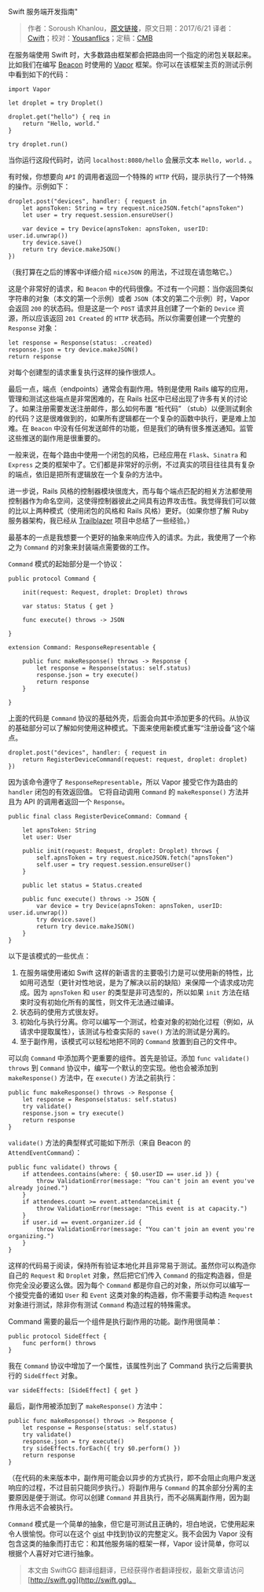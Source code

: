 Swift 服务端开发指南"

> 作者：Soroush Khanlou，[原文链接](http://khanlou.com/2017/06/server-side-commands)，原文日期：2017/6/21
> 译者：[Cwift](http://weibo.com/277195544)；校对：[Yousanflics](http://blog.yousanflics.com.cn)；定稿：[CMB](https://github.com/chenmingbiao)
  









在服务端使用 Swift 时，大多数路由框架都会把路由同一个指定的闭包关联起来。比如我们在编写 [Beacon](http://beacon.party)  时使用的 [Vapor](https://vapor.codes) 框架。你可以在该框架主页的测试示例中看到如下的代码：



    
    import Vapor
    
    let droplet = try Droplet()
    
    droplet.get("hello") { req in
        return "Hello, world."
    }
    
    try droplet.run()

当你运行这段代码时，访问 `localhost:8080/hello` 会展示文本 `Hello, world.` 。

有时候，你想要向 `API` 的调用者返回一个特殊的 `HTTP` 代码，提示执行了一个特殊的操作。示例如下：

    
    droplet.post("devices", handler: { request in
    	let apnsToken: String = try request.niceJSON.fetch("apnsToken")
    	let user = try request.session.ensureUser()
        
    	var device = try Device(apnsToken: apnsToken, userID: user.id.unwrap())
    	try device.save()
    	return try device.makeJSON()
    })

（我打算在之后的博客中详细介绍 `niceJSON` 的用法，不过现在请忽略它。）

这是个非常好的请求，和 `Beacon` 中的代码很像。不过有一个问题：当你返回类似字符串的对象（本文的第一个示例）或者 `JSON`（本文的第二个示例）时，Vapor 会返回 `200` 的状态码。但是这是一个 `POST` 请求并且创建了一个新的 `Device` 资源，所以应该返回 `201 Created` 的 `HTTP` 状态码。所以你需要创建一个完整的 `Response` 对象：

    
    let response = Response(status: .created)
    response.json = try device.makeJSON()
    return response

对每个创建型的请求重复执行这样的操作很烦人。

最后一点，端点（endpoints）通常会有副作用。特别是使用 Rails 编写的应用，管理和测试这些端点是非常困难的，在 Rails 社区中已经出现了许多有关的讨论了。如果注册需要发送注册邮件，那么如何布置 “桩代码” （stub）以便测试剩余的代码？这是很难做到的，如果所有逻辑都在一个复杂的函数中执行，更是难上加难。在 `Beacon` 中没有任何发送邮件的功能，但是我们的确有很多推送通知。监管这些推送的副作用是很重要的。

一般来说，在每个路由中使用一个闭包的风格，已经应用在 `Flask`、`Sinatra` 和 `Express` 之类的框架中了。它们都是非常好的示例，不过真实的项目往往具有复杂的端点，依旧是把所有逻辑放在一个复杂的方法中。

进一步说，Rails 风格的控制器模块很庞大，而与每个端点匹配的相关方法都使用控制器作为命名空间，这使得控制器彼此之间具有边界攻击性。我觉得我们可以做的比以上两种模式（使用闭包的风格和 Rails 风格）更好。（如果你想了解 Ruby 服务器架构，我已经从 [Trailblazer](https://github.com/trailblazer/trailblazer) 项目中总结了一些经验。）

最基本的一点是我想要一个更好的抽象来响应传入的请求。为此，我使用了一个称之为 `Command` 的对象来封装端点需要做的工作。

`Command` 模式的起始部分是一个协议：

    
    public protocol Command {
    
    	init(request: Request, droplet: Droplet) throws
        
    	var status: Status { get }
    
    	func execute() throws -> JSON
    	
    }
    
    extension Command: ResponseRepresentable {
        
    	public func makeResponse() throws -> Response {
    		let response = Response(status: self.status)
    		response.json = try execute()
    		return response
    	}
        
    }

上面的代码是 `Command` 协议的基础外壳，后面会向其中添加更多的代码。从协议的基础部分可以了解如何使用这种模式。下面来使用新模式重写“注册设备”这个端点。

    
    droplet.post("devices", handler: { request in
    	return RegisterDeviceCommand(request: request, droplet: droplet)
    })

因为该命令遵守了 `ResponseRepresentable`，所以 Vapor 接受它作为路由的 `handler` 闭包的有效返回值。 它将自动调用 `Command` 的 `makeResponse()` 方法并且为 API 的调用者返回一个 `Response`。

    
    public final class RegisterDeviceCommand: Command {
    
    	let apnsToken: String
    	let user: User
    
    	public init(request: Request, droplet: Droplet) throws {
    		self.apnsToken = try request.niceJSON.fetch("apnsToken")
    		self.user = try request.session.ensureUser()
    	}
    
    	public let status = Status.created
    
    	public func execute() throws -> JSON {
    		var device = try Device(apnsToken: apnsToken, userID: user.id.unwrap())
    		try device.save()
    		return try device.makeJSON()
    	}
    }

以下是该模式的一些优点：

1. 在服务端使用诸如 Swift 这样的新语言的主要吸引力是可以使用新的特性，比如用可选型（更针对性地说，是为了解决以前的缺陷）来保障一个请求成功完成。因为 `apnsToken` 和 `user` 的类型是非可选型的，所以如果 `init` 方法在结束时没有初始化所有的属性，则文件无法通过编译。
2. 状态码的使用方式很友好。
3. 初始化与执行分离。你可以编写一个测试，检查对象的初始化过程（例如，从请求中提取属性），该测试与检查实际的 `save()` 方法的测试是分离的。
4. 至于副作用，该模式可以轻松地把不同的 `Command` 放置到自己的文件中。

可以向 `Command` 中添加两个更重要的组件。首先是验证。添加 `func validate() throws` 到 `Command` 协议中，编写一个默认的空实现。他也会被添加到 `makeResponse()` 方法中，在 `execute()` 方法之前执行：

    
    public func makeResponse() throws -> Response {
    	let response = Response(status: self.status)
    	try validate()
    	response.json = try execute()
    	return response
    }

`validate()` 方法的典型样式可能如下所示（来自 Beacon 的 `AttendEventCommand`）：

    
    public func validate() throws {
    	if attendees.contains(where: { $0.userID == user.id }) {
    		throw ValidationError(message: "You can't join an event you've already joined.")
    	}
    	if attendees.count >= event.attendanceLimit {
    		throw ValidationError(message: "This event is at capacity.")
    	}
    	if user.id == event.organizer.id {
    		throw ValidationError(message: "You can't join an event you're organizing.")
    	}
    }

这样的代码易于阅读，保持所有验证本地化并且非常易于测试。虽然你可以构造你自己的 `Request` 和 `Droplet` 对象，然后把它们传入 `Command` 的指定构造器，但是你完全没必要这么做。因为每个 `Command` 都是你自己的对象，所以你可以编写一个接受完备的诸如 `User` 和 `Event` 这类对象的构造器，你不需要手动构造 `Request` 对象进行测试，除非你有测试 `Command` 构造过程的特殊需求。

Command 需要的最后一个组件是执行副作用的功能。副作用很简单：

    
    public protocol SideEffect {
    	func perform() throws
    }

我在 `Command` 协议中增加了一个属性，该属性列出了 Command 执行之后需要执行的 `SideEffect` 对象。

    
    var sideEffects: [SideEffect] { get }

最后，副作用被添加到了 `makeResponse()` 方法中：

    
    public func makeResponse() throws -> Response {
    	let response = Response(status: self.status)
    	try validate()
    	response.json = try execute()
    	try sideEffects.forEach({ try $0.perform() })
    	return response
    }

（在代码的未来版本中，副作用可能会以异步的方式执行，即不会阻止向用户发送响应的过程，不过目前只能同步执行。）将副作用与 `Command` 的其余部分分离的主要原因是便于测试。你可以创建 `Command` 并且执行，而不必隔离副作用，因为副作用永远不会被执行。

`Command` 模式是一个简单的抽象，但它是可测试且正确的，坦白地说，它使用起来令人很愉悦。你可以在这个 [gist](https://gist.github.com/khanlou/133c3cf65d434ec2e66a28a519df3372) 中找到协议的完整定义。我不会因为 Vapor 没有包含这类的抽象而打击它：和其他服务端的框架一样，Vapor 设计简单，你可以根据个人喜好对它进行抽象。 
> 本文由 SwiftGG 翻译组翻译，已经获得作者翻译授权，最新文章请访问 [http://swift.gg](http://swift.gg)。
